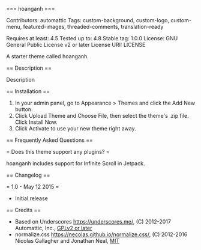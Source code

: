 === hoanganh ===

Contributors: automattic
Tags: custom-background, custom-logo, custom-menu, featured-images, threaded-comments, translation-ready

Requires at least: 4.5
Tested up to: 4.8
Stable tag: 1.0.0
License: GNU General Public License v2 or later
License URI: LICENSE

A starter theme called hoanganh.

== Description ==

Description

== Installation ==

1. In your admin panel, go to Appearance > Themes and click the Add New button.
2. Click Upload Theme and Choose File, then select the theme's .zip file. Click Install Now.
3. Click Activate to use your new theme right away.

== Frequently Asked Questions ==

= Does this theme support any plugins? =

hoanganh includes support for Infinite Scroll in Jetpack.

== Changelog ==

= 1.0 - May 12 2015 =
* Initial release

== Credits ==

* Based on Underscores https://underscores.me/, (C) 2012-2017 Automattic, Inc., [GPLv2 or later](https://www.gnu.org/licenses/gpl-2.0.html)
* normalize.css https://necolas.github.io/normalize.css/, (C) 2012-2016 Nicolas Gallagher and Jonathan Neal, [MIT](https://opensource.org/licenses/MIT)
